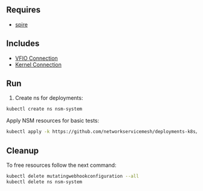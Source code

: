 ## Requires

- [spire](../spire)

## Includes

- [VFIO Connection](../use-cases/Vfio2Noop)
- [Kernel Connection](../use-cases/SriovKernel2Noop)

## Run

1. Create ns for deployments:
```bash
kubectl create ns nsm-system
```

Apply NSM resources for basic tests:
```bash
kubectl apply -k https://github.com/networkservicemesh/deployments-k8s/examples/sriov?ref=0dcc26f619a57bbc0360b43db92e2727538b6804
```

## Cleanup

To free resources follow the next command:
```bash
kubectl delete mutatingwebhookconfiguration --all
kubectl delete ns nsm-system
```

